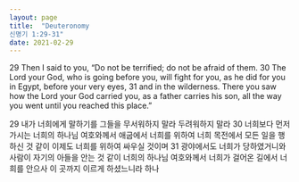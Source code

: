 ```yaml
---
layout: page
title:  "Deuteronomy
신명기 1:29-31"
date: 2021-02-29
---
```

29 Then I said to you, “Do not be terrified; do not be afraid of them.
30 The Lord your God, who is going before you, will fight for you, as he did for you in Egypt, before your very eyes,
31 and in the wilderness. There you saw how the Lord your God carried you, as a father carries his son, all the way you went until you reached this place.”


29 내가 너희에게 말하기를 그들을 무서워하지 말라 두려워하지 말라
30 너희보다 먼저 가시는 너희의 하나님 여호와께서 애굽에서 너희를 위하여 너희 목전에서 모든 일을 행하신 것 같이 이제도 너희를 위하여 싸우실 것이며
31 광야에서도 너희가 당하였거니와 사람이 자기의 아들을 안는 것 같이 너희의 하나님 여호와께서 너희가 걸어온 길에서 너희를 안으사 이 곳까지 이르게 하셨느니라 하나
